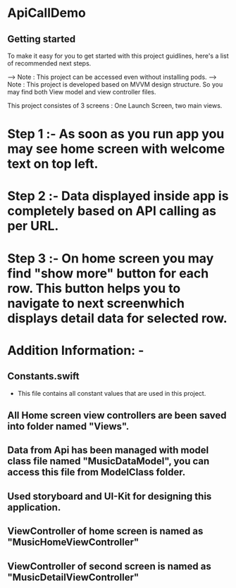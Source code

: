 # ApiCallDemo

## Getting started

To make it easy for you to get started with this project guidlines, here's a list of recommended next steps.

--> Note : This project can be accessed even without installing pods.
--> Note : This project is developed based on MVVM design structure. So you may find both View model and view controller files.

This project consistes of 3 screens : One Launch Screen, two main views.

# Step 1 :- As soon as you run app you may see home screen with welcome text on top left. 

# Step 2 :- Data displayed inside app is completely based on API calling as per URL.

# Step 3 :- On home screen you may find "show more" button for each row. This button helps you to navigate to next screenwhich displays detail data for selected row.


# Addition Information: -

## Constants.swift 
- This file contains all constant values that are used in this project.

## All Home screen view controllers are been saved into folder named "Views".
## Data from Api has been managed with model class file named "MusicDataModel", you can access this file from ModelClass folder.
## Used storyboard and UI-Kit for designing this application.
## ViewController of home screen is named as "MusicHomeViewController"
## ViewController of second screen is named as "MusicDetailViewController"


